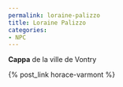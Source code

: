 ```yaml
---
permalink: loraine-palizzo
title: Loraine Palizzo
categories:
- NPC
---
```

**Cappa** de la ville de Vontry

{% post_link horace-varmont %}
